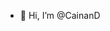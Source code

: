 - 👋 Hi, I’m @CainanD

<!---
CainanD/CainanD is a ✨ special ✨ repository because its `README.md` (this file) appears on your GitHub profile.
You can click the Preview link to take a look at your changes.
--->
